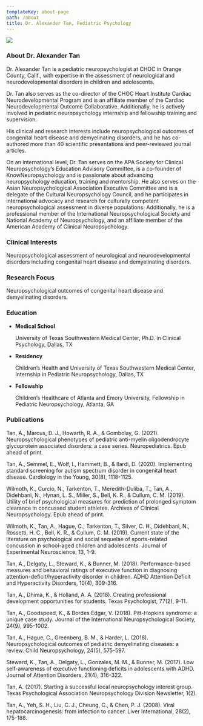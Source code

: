 ```yaml
---
templateKey: about-page
path: /about
title: Dr. Alexander Tan, Pediatric Psychology
---
```

![](/img/at-copy.png)

### About Dr. Alexander Tan

Dr. Alexander Tan is a pediatric neuropsychologist at CHOC in Orange County, Calif., with expertise in the assessment of neurological and neurodevelopmental disorders in children and adolescents.

Dr. Tan also serves as the co-director of the CHOC Heart Institute Cardiac Neurodevelopmental Program and is an affiliate member of the Cardiac Neurodevelopmental Outcome Collaborative. Additionally, he is actively involved in pediatric neuropsychology internship and fellowship training and supervision.

His clinical and research interests include neuropsychological outcomes of congenital heart disease and demyelinating disorders, and he has co-authored more than 40 scientific presentations and peer-reviewed journal articles.

On an international level, Dr. Tan serves on the APA Society for Clinical Neuropsychology’s Education Advisory Committee, is a co-founder of KnowNeuropsychology and is passionate about advancing neuropsychology education, training and mentorship. He also serves on the Asian Neuropsychological Association Executive Committee and is a delegate of the Cultural Neuropsychology Council, and he participates in international advocacy and research for culturally competent neuropsychological assessment in diverse populations. Additionally, he is a professional member of the International Neuropsychological Society and National Academy of Neuropsychology, and an affiliate member of the American Academy of Clinical Neuropsychology.

### Clinical Interests

Neuropsychological assessment of neurological and neurodevelopmental disorders including congenital heart disease and demyelinating disorders.

### Research Focus

Neuropsychological outcomes of congenital heart disease and demyelinating disorders.

### Education

* **Medical School**

  University of Texas Southwestern Medical Center, Ph.D. in Clinical Psychology, Dallas, TX
* **Residency**

  Children’s Health and University of Texas Southwestern Medical Center, Internship in Pediatric Neuropsychology, Dallas, TX
* **Fellowship**

  Children’s Healthcare of Atlanta and Emory University, Fellowship in Pediatric Neuropsychology, Atlanta, GA

### Publications

Tan, A., Marcus, D. J., Howarth, R. A., & Gombolay, G. (2021). Neuropsychological phenotypes of pediatric anti-myelin oligodendrocyte glycoprotein associated disorders: a case series. Neuropediatrics. Epub ahead of print.

Tan, A., Semmel, E., Wolf, I., Hammett, B., & Ilardi, D. (2020). Implementing standard screening for autism spectrum disorder in congenital heart disease. Cardiology in the Young, 30(8), 1118-1125.

Wilmoth, K., Curcio, N., Tarkenton, T., Meredith-Duliba, T., Tan, A., Didehbani, N., Hynan, L. S., Miller, S., Bell, K. R., & Cullum, C. M. (2019). Utility of brief psychological measures for prediction of prolonged symptom clearance in concussed student athletes. Archives of Clinical Neuropsychology. Epub ahead of print.

Wilmoth, K., Tan, A., Hague, C., Tarkenton, T., Silver, C. H., Didehbani, N., Rossetti, H. C., Bell, K. R., & Cullum, C. M. (2019). Current state of the literature on psychological and social sequelae of sports-related concussion in school-aged children and adolescents. Journal of Experimental Neuroscience, 13, 1-9.

Tan, A., Delgaty, L., Steward, K., & Bunner, M. (2018). Performance-based measures and behavioral ratings of executive function in diagnosing attention-deficit/hyperactivity disorder in children. ADHD Attention Deficit and Hyperactivity Disorders, 10(4), 309-316.

Tan, A., Dhima, K., & Holland, A. A. (2018). Creating professional development opportunities for students. Texas Psychologist, 77(2), 9-11.

Tan, A., Goodspeed, K., & Bordes Edgar, V. (2018). Pitt-Hopkins syndrome: a unique case study. Journal of the International Neuropsychological Society, 24(9), 995-1002.

Tan, A., Hague, C., Greenberg, B. M., & Harder, L. (2018). Neuropsychological outcomes of pediatric demyelinating diseases: a review. Child Neuropsychology, 24(5), 575-597.

Steward, K., Tan, A., Delgaty, L., Gonzales, M. M., & Bunner, M. (2017). Low self-awareness of executive functioning deficits in adolescents with ADHD. Journal of Attention Disorders, 21(4), 316-322.

Tan, A. (2017). Starting a successful local neuropsychology interest group. Texas Psychological Association Neuropsychology Division Newsletter, 1(2).

Tan, A., Yeh, S. H., Liu, C. J., Cheung, C., & Chen, P. J. (2008). Viral hepatocarcinogenesis: from infection to cancer. Liver International, 28(2), 175-188.